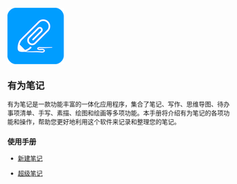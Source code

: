 ![](imgs/icon.png)

有为笔记
------
有为笔记是一款功能丰富的一体化应用程序，集合了笔记、写作、思维导图、待办事项清单、手写、素描、绘图和绘画等多项功能。本手册将介绍有为笔记的各项功能和操作，帮助您更好地利用这个软件来记录和整理您的笔记。

### 使用手册

- [新建笔记](new_note.md)

- [超级笔记](super_note)

